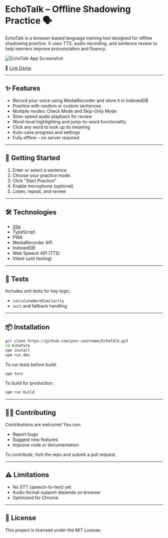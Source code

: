 # EchoTalk – Offline Shadowing Practice 🗣️

EchoTalk is a browser-based language training tool designed for offline shadowing practice. It uses TTS, audio recording, and sentence review to help learners improve pronunciation and fluency.

![EchoTalk App Screenshot](https://user-images.githubusercontent.com/alisolphp/echotalk/public/screenshots/demo1.png)

🔗 [Live Demo](https://alisol.ir/Projects/EchoTalk)

---

## ✨ Features

- Record your voice using MediaRecorder and store it in IndexedDB
- Practice with random or custom sentences
- Multiple modes: Check Mode and Skip-Only Mode
- Slow-speed audio playback for review
- Word-level highlighting and jump-to-word functionality
- Click any word to look up its meaning
- Auto-save progress and settings
- Fully offline – no server required

---

## 🚀 Getting Started

1. Enter or select a sentence
2. Choose your practice mode
3. Click "Start Practice"
4. Enable microphone (optional)
5. Listen, repeat, and review

---

## 🛠️ Technologies

- [Vite](https://vitejs.dev/)
- TypeScript
- PWA
- MediaRecorder API
- IndexedDB
- Web Speech API (TTS)
- Vitest (unit testing)

---

## 🧪 Tests

Includes unit tests for key logic:
- `calculateWordSimilarity`
- `init` and fallback handling

---

## 📦 Installation

```bash
git clone https://github.com/your-username/EchoTalk.git
cd EchoTalk
npm install
npm run dev
```

To run tests before build:

```bash
npm test
```

To build for production:

```bash
npm run build
```

---

## 🧑‍💻 Contributing

Contributions are welcome! You can:
- Report bugs
- Suggest new features
- Improve code or documentation

To contribute, fork the repo and submit a pull request.

---

## ⚠️ Limitations

- No STT (speech-to-text) yet
- Audio format support depends on browser
- Optimized for Chrome

---

## 📄 License

This project is licensed under the MIT License.